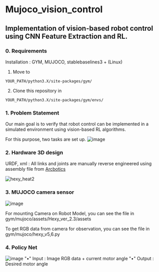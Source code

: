 # Mujoco_vision_control

## Implementation of vision-based robot control using CNN Feature Extraction and RL.

### 0. Requirements
 Installation : GYM, MUJOCO, stablebaselines3 + (Linux)

  1. Move to

    YOUR_PATH/python3.X/site-packages/gym/

  2. Clone this repository in

    YOUR_PATH/python3.X/site-packages/gym/envs/


### 1. Problem Statement

Our main goal is to verify that robot control can be implemented in a simulated environment using vision-based RL algorithms.

For this purpose, two tasks are set up.
![image](https://user-images.githubusercontent.com/74540268/179348883-e2e23c23-31f5-40ec-bd59-769db91b549f.png)


### 2. Hardware 3D design
URDF, xml : All links and joints are manually reverse engineered using assembly file from [Arcbotics](http://arcbotics.com/products/hexy/) 

![hexy_heat2](https://user-images.githubusercontent.com/74540268/169944721-46a89900-eaed-4b17-b6cb-a4496fd48ab6.PNG)


### 3. MUJOCO camera sensor
![image](https://user-images.githubusercontent.com/74540268/179350874-c0dfab51-01d5-4d2c-8a16-8684bcc4f9b1.png)

For mounting Camera on Robot Model, you can see the file in gym/mujoco/assets/Hexy_ver_2.3/assets

To get RGB data from camera for observation, you can see the file in gym/mujoco/hexy_v5,6.py


### 4. Policy Net

![image](https://user-images.githubusercontent.com/74540268/179349101-6eb8b4ff-d24e-486e-99dd-2e28ca9d6620.png)
"•" Input : Image RGB data + current motor angle
"•" Output : Desired motor angle






